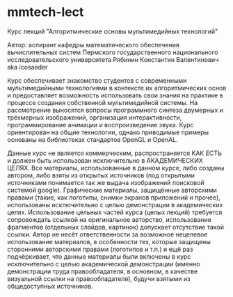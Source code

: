 mmtech-lect
===========

Курс лекций "Алгоритмические основы мультимедийных технологий"

Автор: аспирант кафедры математического обеспечения вычислительных систем 
Пермского государственного национального исследовательского университета 
Рябинин Константин Валентинович aka icosaeder

Курс обеспечивает знакомство студентов с современными мультимедийными 
технологиями в контексте их алгоритмических основ и предоставляет возможность 
использовать свои знания на практике в процессе создания собственной 
мультимедийной системы.
На рассмотрение выносятся вопросы программного синтеза двумерных и трёхмерных 
изображений, организация интерактивности, программирование анимации и 
воспроизведение звука.
Курс ориентирован на общие технологии, однако приводимые примеры основаны на 
библиотеках стандартов OpenGL и OpenAL.

Данные курс не является коммерческим, распространяется КАК ЕСТЬ и должен быть 
использован исключительно в АКАДЕМИЧЕСКИХ ЦЕЛЯХ. Все материалы, использованные 
в данном курсе, либо созданы автором, либо взяты из открытых источников 
(под открытыми источниками понимается так же выдача изображений поисковой 
системой google). Графические материалы, защищённые авторскими правами (такие, 
как логотипы, снимки экранов приложений и прочее), использованы исключительно с 
целью демонстрации в академических целях.
Использование цельных частей курса (целых лекций) требуется сопровождать 
ссылкой на оригинальное авторство, использование фрагментов (отдельных слайдов, 
картинок) допускает отсутствие такой ссылки.
Автор не несёт ответственности за возможное нецелевое использование материалов, 
в особенности тех, которые защищены сторонними авторскими правами (логотипов и 
т.п.) и ещё раз подчёркивает, что данные материалы были включены в курс 
исключительно с целью академической демонстрации (именно демонстрации труда 
правообладателя, в основном, в качестве визуальной ссылки на правообладателя), 
будучи взятыми из общедоступных источников.


